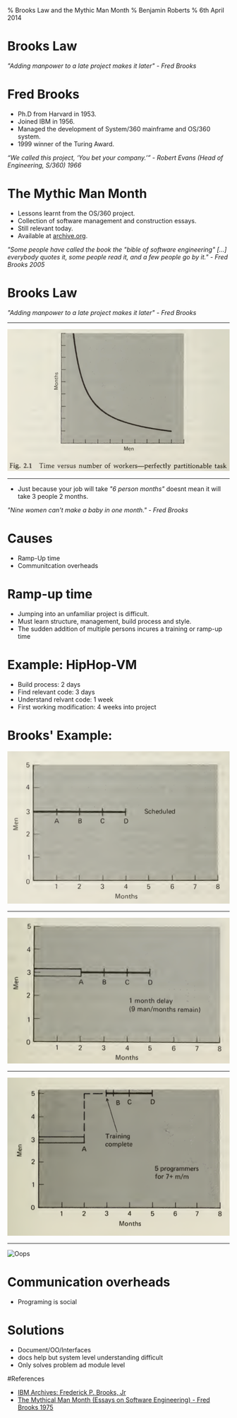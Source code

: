 % Brooks Law and the Mythic Man Month
% Benjamin Roberts
% 6th April 2014

# Brooks Law
_"Adding manpower to a late project makes it later" -  Fred Brooks_


# Fred Brooks
 - Ph.D from Harvard in 1953.
 - Joined IBM in 1956.
 - Managed the development of System/360 mainframe and OS/360 system.
 - 1999 winner of the Turing Award.

_“We called this project, ‘You bet your company.’” - Robert Evans (Head of Engineering, S/360) 1966_


# The Mythic Man Month
 - Lessons learnt from the OS/360 project.
 - Collection of software management and construction essays.
 - Still relevant today.
 - Available at [archive.org][archive_book].

_"Some people have called the book the "bible of software engineering" [...] everybody quotes it, some people read it, and a few people go by it." - Fred Brooks 2005_

# Brooks Law
_"Adding manpower to a late project makes it later" - Fred Brooks_

----------------

![Perfectly Partitionable Task][perfect_project]

----------------

 - Just because your job will take _"6 person months"_ doesnt mean it will take 3 people 2 months.

_"Nine women can't make a baby in one month." - Fred Brooks_

# Causes
 - Ramp-Up time
 - Communitcation overheads


# Ramp-up time
 - Jumping into an unfamiliar project is difficult.
 - Must learn structure, management, build process and style.
 - The sudden addition of multiple persons incures a training or ramp-up time


# Example: HipHop-VM
 - Build process: 2 days
 - Find relevant code: 3 days
 - Understand relvant code: 1 week
 - First working modification: 4 weeks into project

# Brooks' Example:
![Initial Milestones][milestones_expectation]

-----------

![Delay Incurred][milestones_delay]

-----------

![Man power added][milestones_result]

-----------

![Oops][train_wreck]

# Communication overheads
 - Programing is social


# Solutions
 - Document/OO/Interfaces
  - docs help but system level understanding difficult
  - Only solves problem ad module level


#References
- [IBM Archives: Frederick P. Brooks, Jr][ibm_brooks]
- [The Mythical Man Month (Essays on Software Engineering) - Fred Brooks 1975][archive_book]


[links to]: references
[ibm_brooks]: http://www-03.ibm.com/ibm/history/exhibits/builders/builders_brooksjr.html
[archive_book]: https://archive.org/details/mythicalmanmonth00fred

[image]: links
[perfect_project]: images/perfect-partitionable.png
[communication_project]: images/complex-interaction.png
[milestones_expectation]: images/milestones.png
[milestones_delay]: images/delay.png
[milestones_result]: images/result.png
[train_wreck]: http://redpenofdoomdotcom.files.wordpress.com/2011/02/train-wreck.jpg

